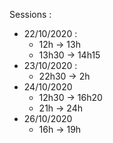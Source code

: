Sessions :
* 22/10/2020 :
    * 12h -> 13h
    * 13h30 -> 14h15
* 23/10/2020 :
    * 22h30 -> 2h
* 24/10/2020
    * 12h30 -> 16h20
    * 21h -> 24h
* 26/10/2020
    * 16h -> 19h